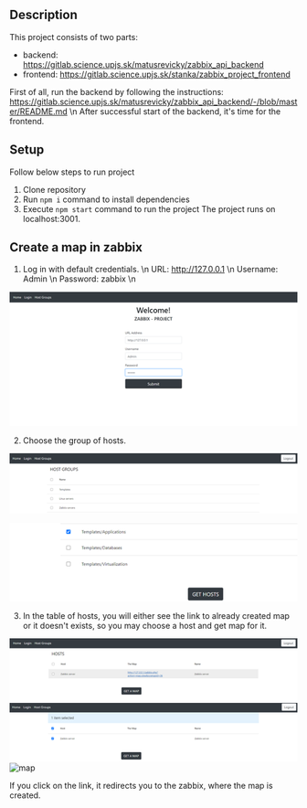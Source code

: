## Description

This project consists of two parts:
 - backend: https://gitlab.science.upjs.sk/matusrevicky/zabbix_api_backend
 - frontend: https://gitlab.science.upjs.sk/stanka/zabbix_project_frontend

First of all, run the backend by following the instructions: https://gitlab.science.upjs.sk/matusrevicky/zabbix_api_backend/-/blob/master/README.md \n
After successful start of the backend, it's time for the frontend.

## Setup
Follow below steps to run project

1. Clone repository
2. Run `npm i` command to install dependencies
3. Execute `npm start` command to run the project
The project runs on localhost:3001.

## Create a map in zabbix
1. Log in with default credentials. \n
URL: http://127.0.0.1 \n
Username: Admin \n
Password: zabbix \n

![login](/images/login.png)


2. Choose the group of hosts.

![table_of_groups_of_hosts](/images/group_of_hosts.png)

![table_of_groups_of_hosts2](/images/group_of_hosts2.png)



3. In the table of hosts, you will either see the link to already created map or it doesn't exists, so you may choose a host and get map for it.

![host_map](/images/host_map.png)
![host_map2](/images/host_no_map.png)
![map](/images/map.png)

If you click on the link, it redirects you to the zabbix, where the map is created.






